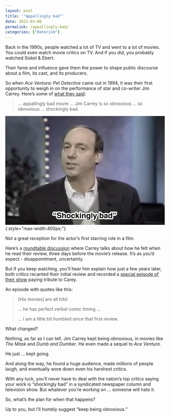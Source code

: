 ```yaml
---
layout: post
title: '"Appallingly bad"'
date: 2022-03-08
permalink: /appallingly-bad/
categories: ["Haterism"]
---
```


Back in the 1990s, people watched a lot of TV and went to a lot of movies. You could even watch movie critics on TV. And if you did, you probably watched Siskel & Ebert.

Their fame and influence gave them the power to shape public discourse about a film, its cast, and its producers.

So when _Ace Ventura: Pet Detective_ came out in 1994, it was their first opportunity to weigh in on the performance of star and co-writer Jim Carrey. Here’s some of [what they said](https://siskelebert.org/?p=5206):

> … appallingly bad movie … Jim Carrey is so obnoxious … so obnoxious … shockingly bad.

![screenshot of gene siskel saying "shockingly bad"](/images/gene-siskel.png){:style="max-width:400px;"}

Not a great reception for the actor’s first starring role in a film.

Here’s a [roundtable discussion](https://youtu.be/yz0bjLk9rUo?t=1892) where Carrey talks about how he felt when he read their review, three days before the movie’s release. It’s as you’d expect - disappointment, uncertainty.

But if you keep watching, you’ll hear him explain how just a few years later, both critics recanted their initial review and recorded a [special episode of their show](https://www.youtube.com/watch?v=YF8nKGlTb7c) paying tribute to Carey.

An episode with quotes like this:

> [His movies] are all hits!
>
> … he has perfect verbal comic timing …
>
> … I am a little bit humbled since that first review.

What changed?

Nothing, as far as I can tell. Jim Carrey kept being obnoxious, in movies like _The Mask_ and _Dumb and Dumber_. He even made a sequel to _Ace Ventura_.

He just … kept going.

And along the way, he found a huge audience, made millions of people laugh, and eventually wore down even his harshest critics.

With any luck, you’ll never have to deal with the nation’s top critics saying your work is “shockingly bad” in a syndicated newspaper column and television show. But whatever you’re working on … someone will hate it.

So, what’s the plan for when that happens?

Up to you, but I’ll humbly suggest “keep being obnoxious.”

